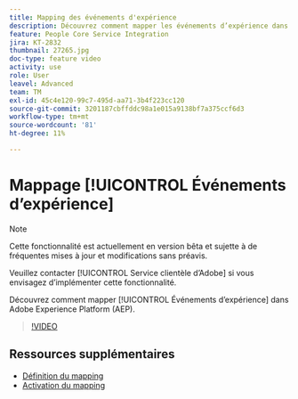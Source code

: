 ```yaml
---
title: Mapping des événements d'expérience
description: Découvrez comment mapper les événements d’expérience dans Adobe Experience Platform (AEP)
feature: People Core Service Integration
jira: KT-2832
thumbnail: 27265.jpg
doc-type: feature video
activity: use
role: User
leavel: Advanced
team: TM
exl-id: 45c4e120-99c7-495d-aa71-3b4f223cc120
source-git-commit: 3201187cbffddc98a1e015a9138bf7a375ccf6d3
workflow-type: tm+mt
source-wordcount: '81'
ht-degree: 11%

---
```


# Mappage [!UICONTROL Événements d’expérience]

>[!NOTE]
>
>Cette fonctionnalité est actuellement en version bêta et sujette à de fréquentes mises à jour et modifications sans préavis.
>
>Veuillez contacter [!UICONTROL Service clientèle d’Adobe] si vous envisagez d’implémenter cette fonctionnalité.

Découvrez comment mapper [!UICONTROL Événements d’expérience] dans Adobe Experience Platform (AEP).

>[!VIDEO](https://video.tv.adobe.com/v/27265?quality=12&learn=on)

## Ressources supplémentaires

* [Définition du mapping](https://experienceleague.adobe.com/docs/campaign-standard/using/integrating-with-adobe-cloud/adobe-experience-platform/data-connector/aep-mapping-definition.html)
* [Activation du mapping](https://experienceleague.adobe.com/docs/campaign-standard/using/integrating-with-adobe-cloud/adobe-experience-platform/data-connector/aep-mapping-activation.html)

